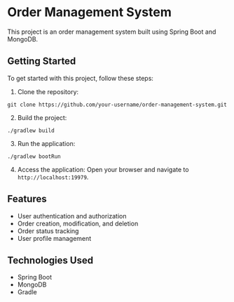 # Order Management System

This project is an order management system built using Spring Boot and MongoDB.

## Getting Started

To get started with this project, follow these steps:

1. Clone the repository:
```shell
git clone https://github.com/your-username/order-management-system.git
```

2. Build the project:
```shell
./gradlew build
```

3. Run the application:
```shell
./gradlew bootRun
```

4. Access the application:
Open your browser and navigate to `http://localhost:19979`.

## Features

- User authentication and authorization
- Order creation, modification, and deletion
- Order status tracking
- User profile management

## Technologies Used

- Spring Boot
- MongoDB
- Gradle
